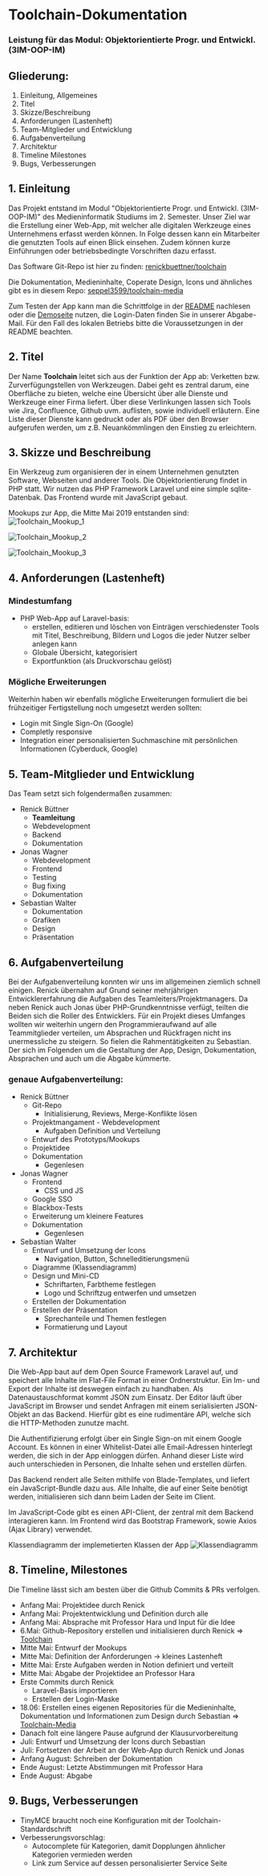 # Toolchain-Dokumentation

### Leistung für das Modul: Objektorientierte Progr. und Entwickl. (3IM-OOP-IM)

## Gliederung:

1. Einleitung, Allgemeines
2. Titel
3. Skizze/Beschreibung
4. Anforderungen (Lastenheft)
5. Team-Mitglieder und Entwicklung
6. Aufgabenverteilung
7. Architektur
8. Timeline Milestones
9. Bugs, Verbesserungen


## 1. Einleitung

Das Projekt entstand im Modul "Objektorientierte Progr. und Entwickl. (3IM-OOP-IM)" des Medieninformatik Studiums im 2. Semester. 
Unser Ziel war die Erstellung einer Web-App, mit welcher alle digitalen Werkzeuge eines Unternehmens erfasst werden können. In Folge dessen kann ein Mitarbeiter die genutzten Tools auf einen Blick einsehen. Zudem können kurze Einführungen oder betriebsbedingte Vorschriften dazu erfasst.

Das Software Git-Repo ist hier zu finden: [renickbuettner/toolchain](https://github.com/renickbuettner/toolchain) 

Die Dokumentation, Medieninhalte, Coperate Design, Icons und ähnliches gibt es in diesem Repo: [seppel3599/toolchain-media](https://github.com/seppel3599/toolchain-media)
 
Zum Testen der App kann man die Schrittfolge in der [README](https://github.com/renickbuettner/toolchain/blob/master/readme.md) nachlesen oder die [Demoseite](https://toolchain.renick.io/) nutzen, die Login-Daten finden Sie in unserer Abgabe-Mail. Für den Fall des lokalen Betriebs bitte die Voraussetzungen in der README beachten. 


## 2. Titel

Der Name **Toolchain** leitet sich aus der Funktion der App ab: Verketten bzw. Zurverfügungstellen von Werkzeugen. Dabei geht es zentral darum, eine Oberfläche zu bieten, welche eine Übersicht über alle Dienste und Werkzeuge einer Firma liefert. Über diese Verlinkungen lassen sich Tools wie Jira, Confluence, Github uvm. auflisten, sowie individuell erläutern. Eine Liste dieser Dienste kann gedruckt oder als PDF über den Browser aufgerufen werden, um z.B. Neuankömmlingen den Einstieg zu erleichtern.


## 3. Skizze und Beschreibung

Ein Werkzeug zum organisieren der in einem Unternehmen genutzten Software, Webseiten und anderer Tools.
Die Objektorientierung findet in PHP statt. Wir nutzen das PHP Framework Laravel und eine simple sqlite-Datenbak. Das Frontend wurde mit JavaScript gebaut.

Mookups zur App, die Mitte Mai 2019 entstanden sind:
![Toolchain_Mookup_1](mookups/Toolchain_Mookup_1.svg)

![Toolchain_Mookup_2](mookups/Toolchain_Mookup_2.svg)

![Toolchain_Mookup_3](mookups/Toolchain_Mookup_3.svg)


## 4. Anforderungen (Lastenheft)

### Mindestumfang

- PHP Web-App auf Laravel-basis:
  - erstellen, editieren und löschen von Einträgen verschiedenster Tools mit Titel, Beschreibung, Bildern und Logos die jeder Nutzer selber anlegen kann
  - Globale Übersicht, kategorisiert
  - Exportfunktion (als Druckvorschau gelöst)


### Mögliche Erweiterungen

Weiterhin haben wir ebenfalls mögliche Erweiterungen formuliert die bei frühzeitiger Fertigstellung noch umgesetzt werden sollten:

- Login mit Single Sign-On (Google)
- Completly responsive
- Integration einer personalisierten Suchmaschine mit persönlichen Informationen (Cyberduck, Google)


## 5. Team-Mitglieder und Entwicklung

Das Team setzt sich folgendermaßen zusammen: 

- Renick Büttner
  - **Teamleitung**
  - Webdevelopment
  - Backend
  - Dokumentation
- Jonas Wagner
  - Webdevelopment
  - Frontend
  - Testing
  - Bug fixing
  - Dokumentation
- Sebastian Walter
  - Dokumentation
  - Grafiken
  - Design
  - Präsentation

## 6. Aufgabenverteilung

Bei der Aufgabenverteilung konnten wir uns im allgemeinen ziemlich schnell einigen. Renick übernahm auf Grund seiner mehrjährigen Entwicklererfahrung die Aufgaben des Teamleiters/Projektmanagers. Da neben Renick auch Jonas über PHP-Grundkenntnisse verfügt, teilten die Beiden sich die Roller des Entwicklers. Für ein Projekt dieses Umfanges wollten wir weiterhin ungern den Programmieraufwand auf alle Teammitglieder verteilen, um Absprachen und Rückfragen nicht ins unermessliche zu steigern. So fielen die Rahmentätigkeiten zu Sebastian. Der sich im Folgenden um die Gestaltung der App, Design, Dokumentation, Absprachen und auch um die Abgabe kümmerte.

### genaue Aufgabenverteilung:

- Renick Büttner
  - Git-Repo
    - Initialisierung, Reviews, Merge-Konflikte lösen
  - Projektmangament - Webdevelopment
    - Aufgaben Definition und Verteilung
  - Entwurf des Prototyps/Mookups
  - Projektidee
  - Dokumentation 
    - Gegenlesen
- Jonas Wagner
  - Frontend
    - CSS und JS
  - Google SSO
  - Blackbox-Tests
  - Erweiterung um kleinere Features
  - Dokumentation 
    - Gegenlesen
- Sebastian Walter
  - Entwurf und Umsetzung der Icons
    - Navigation, Button, Schnelleditierungsmenü
  - Diagramme (Klassendiagramm)
  - Design und Mini-CD
    - Schriftarten, Farbtheme festlegen
    - Logo und Schriftzug entwerfen und umsetzen
  - Erstellen der Dokumentation
  - Erstellen der Präsentation
    - Sprechanteile und Themen festlegen
    - Formatierung und Layout


## 7. Architektur 

Die Web-App baut auf dem Open Source Framework Laravel auf, und speichert alle Inhalte im Flat-File Format in einer Ordnerstruktur. Ein Im- und Export der Inhalte ist deswegen einfach zu handhaben. Als Datenaustauschformat kommt JSON zum Einsatz. Der Editor läuft über JavaScript im Browser und sendet Anfragen mit einem serialisierten JSON-Objekt an das Backend. Hierfür gibt es eine rudimentäre API, welche sich die HTTP-Methoden zunutze macht.

Die Authentifizierung erfolgt über ein Single Sign-on mit einem Google Account. Es können in einer Whitelist-Datei alle Email-Adressen hinterlegt werden, die sich in der App einloggen dürfen. Anhand dieser Liste wird auch unterschieden in Personen, die Inhalte sehen und erstellen dürfen.

Das Backend rendert alle Seiten mithilfe von Blade-Templates, und liefert ein JavaScript-Bundle dazu aus. Alle Inhalte, die auf einer Seite benötigt werden, initialisieren sich dann beim Laden der Seite im Client.

Im JavaScript-Code gibt es einen API-Client, der zentral mit dem Backend interagieren kann. Im Frontend wird das Bootstrap Framework, sowie Axios (Ajax Library) verwendet.


Klassendiagramm der implemetierten Klassen der App
![Klassendiagramm](Klassendiagramm_Toolchain.png)


## 8. Timeline, Milestones

Die Timeline lässt sich am besten über die Github Commits & PRs verfolgen.

- Anfang Mai: Projektidee durch Renick 
- Anfang Mai: Projektentwicklung und Definition durch alle
- Anfang Mai: Absprache mit Professor Hara und Input für die Idee
- 6.Mai: Github-Repository erstellen und initialisieren durch Renick ⇒ [Toolchain](https://github.com/renickbuettner/toolchain/issues)
- Mitte Mai: Entwurf der Mookups
- Mitte Mai: Definition der Anforderungen -> kleines Lastenheft
- Mitte Mai: Erste Aufgaben werden in Notion definiert und verteilt
- Mitte Mai: Abgabe der Projektidee an Professor Hara
- Erste Commits durch Renick
    - Laravel-Basis importieren
    - Erstellen der Login-Maske
- 18.06: Erstellen eines eigenen Repositories für die Medieninhalte, Dokumentation und Informationen zum Design durch Sebastian ⇒ [Toolchain-Media](https://github.com/seppel3599/toolchain-media)
- Danach folt eine längere Pause aufgrund der Klausurvorbereitung
- Juli: Entwurf und Umsetzung der Icons durch Sebastian
- Juli: Fortsetzen der Arbeit an der Web-App durch Renick und Jonas
- Anfang August: Schreiben der Dokumentation
- Ende August: Letzte Abstimmungen mit Professor Hara
- Ende August: Abgabe

## 9. Bugs, Verbesserungen

- TinyMCE braucht noch eine Konfiguration mit der Toolchain-Standardschrift
- Verbesserungsvorschlag:   
    - Autocomplete für Kategorien, damit Dopplungen ähnlicher Kategorien vermieden werden
    - Link zum Service auf dessen personalisierter Service Seite
        
